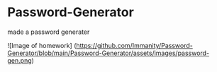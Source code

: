 # Password-Generator

made a password generater

![Image of homework]
(https://github.com/Immanity/Password-Generator/blob/main/Password-Generator/assets/images/password-gen.png)

